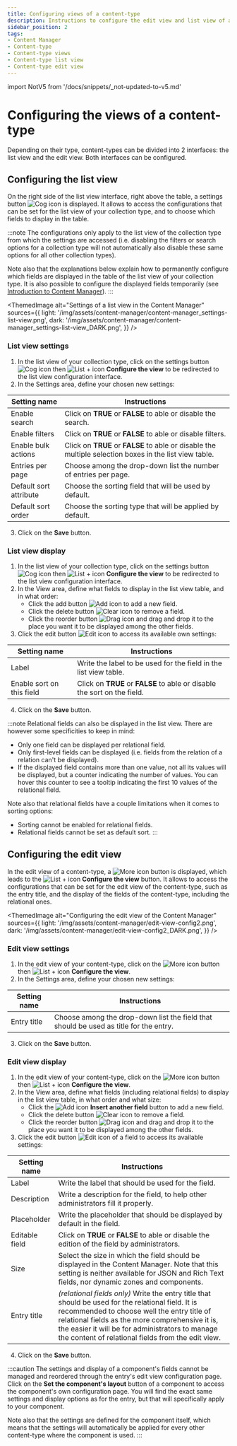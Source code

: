 ```yaml
---
title: Configuring views of a content-type
description: Instructions to configure the edit view and list view of a content-type in a Strapi application.
sidebar_position: 2
tags:
- Content Manager
- Content-type 
- Content-type views
- Content-type list view
- Content-type edit view
---
```


import NotV5 from '/docs/snippets/_not-updated-to-v5.md'

# Configuring the views of a content-type

Depending on their type, content-types can be divided into 2 interfaces: the list view and the edit view. Both interfaces can be configured.

## Configuring the list view

On the right side of the list view interface, right above the table, a settings button ![Cog icon](/img/assets/icons/v5/Cog.svg) is displayed. It allows to access the configurations that can be set for the list view of your collection type, and to choose which fields to display in the table.

:::note
The configurations only apply to the list view of the collection type from which the settings are accessed (i.e. disabling the filters or search options for a collection type will not automatically also disable these same options for all other collection types).
<br />

Note also that the explanations below explain how to permanently configure which fields are displayed in the table of the list view of your collection type. It is also possible to configure the displayed fields temporarily (see [Introduction to Content Manager](/user-docs/content-manager)).
:::

<ThemedImage
  alt="Settings of a list view in the Content Manager"
  sources={{
    light: '/img/assets/content-manager/content-manager_settings-list-view.png',
    dark: '/img/assets/content-manager/content-manager_settings-list-view_DARK.png',
  }}
/>

### List view settings

1. In the list view of your collection type, click on the settings button ![Cog icon](/img/assets/icons/v5/Cog.svg) then ![List + icon](/img/assets/icons/v5/ListPlus.svg) **Configure the view** to be redirected to the list view configuration interface.
2. In the Settings area, define your chosen new settings:

| Setting name           | Instructions                                                                                       |
| ---------------------- | -------------------------------------------------------------------------------------------------- |
| Enable search          | Click on **TRUE** or **FALSE** to able or disable the search.                                          |
| Enable filters         | Click on **TRUE** or **FALSE** to able or disable filters.                                             |
| Enable bulk actions    | Click on **TRUE** or **FALSE** to able or disable the multiple selection boxes in the list view table. |
| Entries per page       | Choose among the drop-down list the number of entries per page.                                    |
| Default sort attribute | Choose the sorting field that will be used by default.                                             |
| Default sort order     | Choose the sorting type that will be applied by default.                                           |

3. Click on the **Save** button.

### List view display

1. In the list view of your collection type, click on the settings button ![Cog icon](/img/assets/icons/v5/Cog.svg) then ![List + icon](/img/assets/icons/v5/ListPlus.svg) **Configure the view** to be redirected to the list view configuration interface.
2. In the View area, define what fields to display in the list view table, and in what order:
   - Click the add button ![Add icon](/img/assets/icons/v5/Plus.svg) to add a new field.
   - Click the delete button ![Clear icon](/img/assets/icons/v5/Cross.svg) to remove a field.
   - Click the reorder button ![Drag icon](/img/assets/icons/v5/Drag.svg) and drag and drop it to the place you want it to be displayed among the other fields.
3. Click the edit button ![Edit icon](/img/assets/icons/v5/Pencil.svg) to access its available own settings:

| Setting name              | Instructions                                                              |
| ------------------------- | ------------------------------------------------------------------------- |
| Label                     | Write the label to be used for the field in the list view table.          |
| Enable sort on this field | Click on **TRUE** or **FALSE** to able or disable the sort on the field.  |

4. Click on the **Save** button.

:::note
Relational fields can also be displayed in the list view. There are however some specificities to keep in mind:

- Only one field can be displayed per relational field.
- Only first-level fields can be displayed (i.e. fields from the relation of a relation can't be displayed).
- If the displayed field contains more than one value, not all its values will be displayed, but a counter indicating the number of values. You can hover this counter to see a tooltip indicating the first 10 values of the relational field.

Note also that relational fields have a couple limitations when it comes to sorting options:

- Sorting cannot be enabled for relational fields.
- Relational fields cannot be set as default sort.
:::

## Configuring the edit view

In the edit view of a content-type, a ![More icon](/img/assets/icons/v5/More.svg) button is displayed, which leads to the ![List + icon](/img/assets/icons/v5/ListPlus.svg) **Configure the view** button. It allows to access the configurations that can be set for the edit view of the content-type, such as the entry title, and the display of the fields of the content-type, including the relational ones.

<ThemedImage
  alt="Configuring the edit view of the Content Manager"
  sources={{
    light: '/img/assets/content-manager/edit-view-config2.png',
    dark: '/img/assets/content-manager/edit-view-config2_DARK.png',
  }}
/>

### Edit view settings

1. In the edit view of your content-type, click on the ![More icon](/img/assets/icons/v5/More.svg) button then ![List + icon](/img/assets/icons/v5/ListPlus.svg) **Configure the view**.
2. In the Settings area, define your chosen new settings:

| Setting name    | Instructions                                                                          |
| --------------- | ------------------------------------------------------------------------------------- |
| Entry title     | Choose among the drop-down list the field that should be used as title for the entry. |

3. Click on the **Save** button.

### Edit view display

1. In the edit view of your content-type, click on the ![More icon](/img/assets/icons/v5/More.svg) button then ![List + icon](/img/assets/icons/v5/ListPlus.svg) **Configure the view**.
2. In the View area, define what fields (including relational fields) to display in the list view table, in what order and what size:
   - Click the ![Add icon](/img/assets/icons/v5/Plus.svg) **Insert another field** button to add a new field.
   - Click the delete button ![Clear icon](/img/assets/icons/v5/Cross.svg) to remove a field.
   - Click the reorder button ![Drag icon](/img/assets/icons/v5/Drag.svg) and drag and drop it to the place you want it to be displayed among the other fields.
3. Click the edit button ![Edit icon](/img/assets/icons/v5/Pencil.svg) of a field to access its available settings:

| Setting name    | Instructions                                                                              |
| --------------- | ----------------------------------------------------------------------------------------- |
| Label           | Write the label that should be used for the field.                                        |
| Description     | Write a description for the field, to help other administrators fill it properly.         |
| Placeholder     | Write the placeholder that should be displayed by default in the field.                   |
| Editable field  | Click on **TRUE** or **FALSE** to able or disable the edition of the field by administrators. |
| Size            | Select the size in which the field should be displayed in the Content Manager. Note that this setting is neither available for JSON and Rich Text fields, nor dynamic zones and components. |
| Entry title     | *(relational fields only)* Write the entry title that should be used for the relational field. It is recommended to choose well the entry title of relational fields as the more comprehensive it is, the easier it will be for administrators to manage the content of relational fields from the edit view. |

4. Click on the **Save** button.

:::caution
The settings and display of a component's fields cannot be managed and reordered through the entry's edit view configuration page. Click on the **Set the component's layout** button of a component to access the component's own configuration page. You will find the exact same settings and display options as for the entry, but that will specifically apply to your component.

Note also that the settings are defined for the component itself, which means that the settings will automatically be applied for every other content-type where the component is used.
:::
